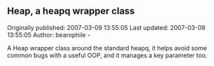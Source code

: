 ## Heap, a heapq wrapper class

Originally published: 2007-03-09 13:55:05
Last updated: 2007-03-09 13:55:05
Author: bearophile -

A Heap wrapper class around the standard heapq, it helps avoid some common bugs with a useful OOP, and it manages a key parameter too.